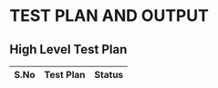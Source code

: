 # TEST PLAN AND OUTPUT

## High Level Test Plan

|S.No| Test Plan| Status|
|----|----------|-------|
